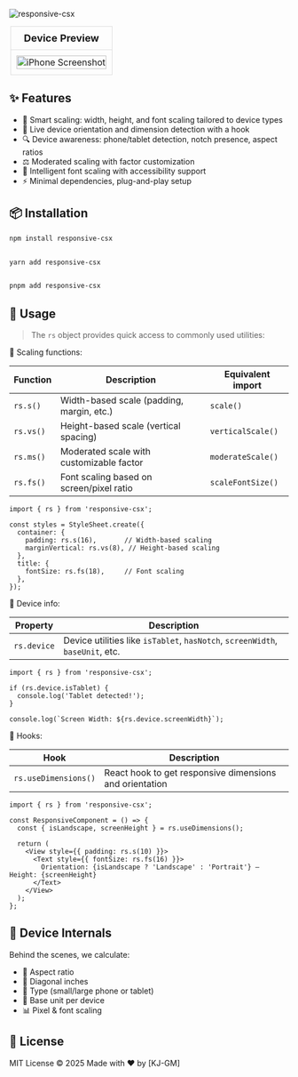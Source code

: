 ![responsive-csx](https://github.com/user-attachments/assets/304eb6c9-c018-437e-96d4-26cd23ce7749)

<table style="width: 100%; text-align: center; border-collapse: collapse; max-width: 500px; margin: 0 auto;">
  <thead>
    <tr>
      <th style="padding: 10px; border: 1px solid #ddd; font-size: 18px;">Device Preview</th>
    </tr>
  </thead>
  <tbody>
    <tr>
      <td style="padding: 10px; border: 1px solid #ddd;">
        <img src="https://github.com/user-attachments/assets/ab06c7bb-4f3e-4727-8258-50a8b172efd6" alt="iPhone Screenshot" style="width: 100%; max-height: 200px; object-fit: contain;">
      </td>
    </tr>
  </tbody>
</table>





## ✨ Features

- 📏 Smart scaling: width, height, and font scaling tailored to device types
- 🔁 Live device orientation and dimension detection with a hook
- 🔍 Device awareness: phone/tablet detection, notch presence, aspect ratios
- ⚖️ Moderated scaling with factor customization
- 🧠 Intelligent font scaling with accessibility support
- ⚡ Minimal dependencies, plug-and-play setup

## 📦 Installation

```bash
npm install responsive-csx


yarn add responsive-csx


pnpm add responsive-csx
```

## 🔧 Usage

> The `rs` object provides quick access to commonly used utilities:

📏 Scaling functions:

| Function  | Description                               | Equivalent import |
| --------- | ----------------------------------------- | ----------------- |
| `rs.s()`  | Width-based scale (padding, margin, etc.) | `scale()`         |
| `rs.vs()` | Height-based scale (vertical spacing)     | `verticalScale()` |
| `rs.ms()` | Moderated scale with customizable factor  | `moderateScale()` |
| `rs.fs()` | Font scaling based on screen/pixel ratio  | `scaleFontSize()` |


```tsx
import { rs } from 'responsive-csx';

const styles = StyleSheet.create({
  container: {
    padding: rs.s(16),       // Width-based scaling
    marginVertical: rs.vs(8), // Height-based scaling
  },
  title: {
    fontSize: rs.fs(18),     // Font scaling
  },
});
```

📱 Device info:

| Property    | Description                                                                   |
| ----------- | ----------------------------------------------------------------------------- |
| `rs.device` | Device utilities like `isTablet`, `hasNotch`, `screenWidth`, `baseUnit`, etc. |

```tsx
import { rs } from 'responsive-csx';

if (rs.device.isTablet) {
  console.log('Tablet detected!');
}

console.log(`Screen Width: ${rs.device.screenWidth}`);
```

🔁 Hooks:

| Hook                 | Description                                             |
| -------------------- | ------------------------------------------------------- |
| `rs.useDimensions()` | React hook to get responsive dimensions and orientation |

```tsx
import { rs } from 'responsive-csx';

const ResponsiveComponent = () => {
  const { isLandscape, screenHeight } = rs.useDimensions();

  return (
    <View style={{ padding: rs.s(10) }}>
      <Text style={{ fontSize: rs.fs(16) }}>
        Orientation: {isLandscape ? 'Landscape' : 'Portrait'} – Height: {screenHeight}
      </Text>
    </View>
  );
};

```

## 🧪 Device Internals

Behind the scenes, we calculate:

- 📐 Aspect ratio
- 📏 Diagonal inches
- 📱 Type (small/large phone or tablet)
- 🎯 Base unit per device
- 📊 Pixel & font scaling


## 📜 License

MIT License © 2025
Made with ❤️ by [KJ-GM]
